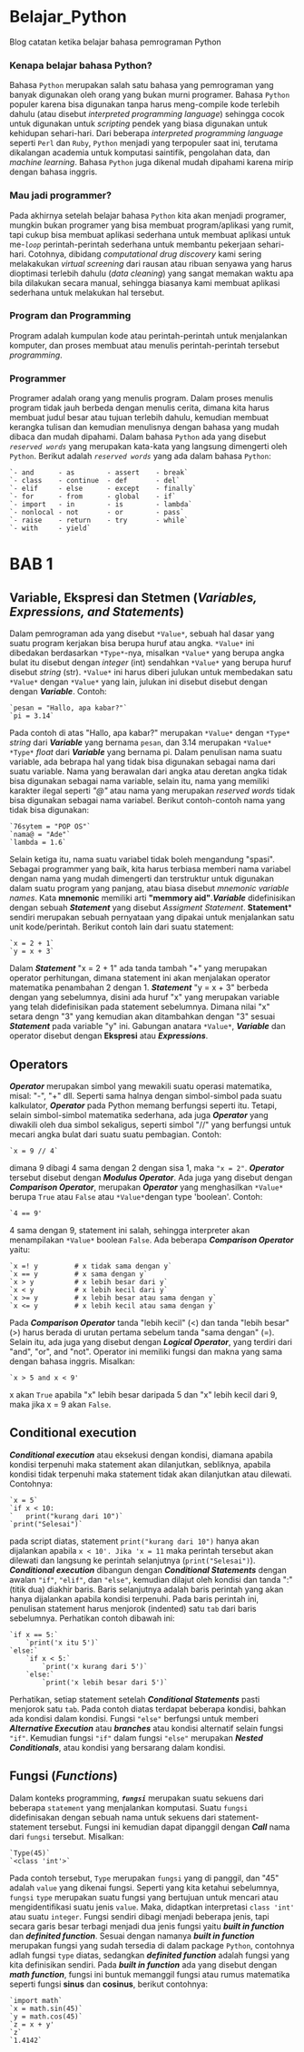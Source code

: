 # Belajar_Python
Blog catatan ketika belajar bahasa pemrograman Python

### Kenapa belajar bahasa Python?
Bahasa `Python` merupakan salah satu bahasa yang pemrograman yang banyak digunakan oleh orang yang bukan murni programer. Bahasa `Python` populer karena bisa digunakan tanpa harus meng-compile kode terlebih dahulu (atau disebut *interpreted programming language*) sehingga cocok untuk digunakan untuk *scripting* pendek yang biasa digunakan untuk kehidupan sehari-hari. Dari beberapa *interpreted programming language* seperti `Perl` dan `Ruby`, `Python` menjadi yang terpopuler saat ini, terutama dikalangan academia untuk komputasi saintifik, pengolahan data, dan *machine learning*. Bahasa `Python` juga dikenal mudah dipahami karena mirip dengan bahasa inggris.

### Mau jadi programmer?
Pada akhirnya setelah belajar bahasa `Python` kita akan menjadi programer, mungkin bukan programer yang bisa membuat program/aplikasi yang rumit, tapi cukup bisa membuat aplikasi sederhana untuk membuat aplikasi untuk me-*`loop`* perintah-perintah sederhana untuk membantu pekerjaan sehari-hari. Cotohnya, dibidang *computational drug discovery* kami sering melakakukan *virtual screening* dari rausan atau ribuan senyawa yang harus dioptimasi terlebih dahulu (*data cleaning*) yang sangat memakan waktu apa bila dilakukan secara manual, sehingga biasanya kami membuat aplikasi sederhana untuk melakukan hal tersebut. 

### Program dan Programming
Program adalah kumpulan kode atau perintah-perintah untuk menjalankan komputer, dan proses membuat atau menulis perintah-perintah tersebut *programming*.

### Programmer 
Programer adalah orang yang menulis program. Dalam proses menulis program tidak jauh berbeda dengan menulis cerita, dimana kita harus membuat judul besar atau tujuan terlebih dahulu, kemudian membuat kerangka tulisan dan kemudian menulisnya dengan bahasa yang mudah dibaca dan mudah dipahami. Dalam bahasa `Python` ada yang disebut *`reserved words`* yang merupakan kata-kata yang langsung dimengerti oleh `Python`. Berikut adalah *`reserved words`* yang ada dalam bahasa `Python`:

	`- and		- as		- assert	- break`
	`- class	- continue	- def		- del`
	`- elif		- else		- except	- finally`
	`- for		- from		- global	- if`
	`- import	- in		- is		- lambda`
	`- nonlocal	- not		- or		- pass`
	`- raise	- return	- try		- while`
	`- with		- yield`




# BAB 1
## Variable, Ekspresi dan Stetmen (*Variables, Expressions, and Statements*)

Dalam pemrograman ada yang disebut `*Value*`, sebuah hal dasar yang suatu program kerjakan bisa berupa huruf atau angka. `*Value*` ini dibedakan berdasarkan `*Type*`-nya, misalkan `*Value*` yang berupa angka bulat itu disebut dengan *integer* (int) sendahkan `*Value*` yang berupa huruf disebut *string* (str). `*Value*` ini harus diberi julukan untuk membedakan satu `*Value*` dengan `*Value*` yang lain, julukan ini disebut disebut dengan dengan ***Variable***. Contoh: 

	`pesan = "Hallo, apa kabar?"`
	`pi = 3.14`

Pada contoh di atas "Hallo, apa kabar?" merupakan `*Value*` dengan `*Type*` *string* dari ***Variable*** yang bernama `pesan`, dan 3.14 merupakan `*Value*` `*Type*` *float* dari ***Variable*** yang bernama pi. Dalam penulisan nama suatu variable, ada bebrapa hal yang tidak bisa digunakan sebagai nama dari suatu variable. Nama yang berawalan dari angka atau deretan angka tidak bisa digunakan sebagai nama variable, selain itu, nama yang memiliki karakter ilegal seperti *"@"* atau nama yang merupakan *reserved words* tidak bisa digunakan sebagai nama variabel. Berikut contoh-contoh nama yang tidak bisa digunakan:

	`76sytem = "POP OS"`
	`nama@ = "Ade"`
	`lambda = 1.6`

Selain ketiga itu, nama suatu variabel tidak boleh mengandung "spasi". Sebagai programmer yang baik, kita harus terbiasa memberi nama variabel dengan nama yang mudah dimengerti dan terstruktur untuk digunakan dalam suatu program yang panjang, atau biasa disebut *mnemonic variable names*. Kata **mnemonic** memiliki arti **"memmory aid"**.***Variable*** didefinisikan dengan sebuah ***Statement*** yang disebut *Assigment Statement*. **Statement*** sendiri merupakan sebuah pernyataan yang dipakai untuk menjalankan satu unit kode/perintah. Berikut contoh lain dari suatu statement:

	`x = 2 + 1`
	`y = x + 3`

Dalam ***Statement*** "x =  2 + 1" ada tanda tambah "+" yang merupakan operator perhitungan, dimana statement ini akan menjalakan operator matematika penambahan 2 dengan 1. ***Statement*** "y = x + 3" berbeda dengan yang sebelumnya, disini ada huruf "x" yang merupakan variable yang telah didefinisikan pada statement sebelumnya. Dimana nilai "x" setara dengn "3" yang kemudian akan ditambahkan dengan "3" sesuai ***Statement*** pada variable "y" ini. Gabungan anatara `*Value*`, ***Variable*** dan operator disebut dengan **Ekspresi** atau ***Expressions***. 



## Operators

***Operator*** merupakan simbol yang mewakili suatu operasi matematika, misal: "-", "+" dll. Seperti sama halnya dengan simbol-simbol pada suatu kalkulator, ***Operator*** pada Python memang berfungsi seperti itu. Tetapi, selain simbol-simbol matematika sederhana, ada juga ***Operator*** yang diwakili oleh dua simbol sekaligus, seperti simbol "//" yang berfungsi untuk mecari angka bulat dari suatu suatu pembagian. Contoh:

	`x = 9 // 4`

dimana 9 dibagi 4 sama dengan 2 dengan sisa 1, maka `"x = 2"`. ***Operator*** tersebut disebut dengan ***Modulus Operator***. Ada juga yang disebut dengan ***Comparison Operator***, merupakan ***Operator*** yang menghasilkan `*Value*` berupa `True` atau `False` atau `*Value*`dengan type 'boolean'. Contoh:

	`4 == 9'

4 sama dengan 9, statement ini salah, sehingga interpreter akan menampilakan `*Value*` boolean `False`. Ada beberapa ***Comparison Operator*** yaitu:

	`x =! y 		# x tidak sama dengan y`
	`x == y 		# x sama dengan y`
	`x > y 			# x lebih besar dari y`
	`x < y 			# x lebih kecil dari y`
	`x >= y 		# x lebih besar atau sama dengan y`
	`x <= y 		# x lebih kecil atau sama dengan y`

Pada ***Comparison Operator*** tanda "lebih kecil" (<) dan tanda "lebih besar" (>) harus berada di urutan pertama sebelum tanda "sama dengan" (=). Selain itu, ada juga yang disebut dengan ***Logical Operator***, yang terdiri dari "and", "or", and "not". Operator ini memiliki fungsi dan makna yang sama dengan bahasa inggris. Misalkan:

	`x > 5 and x < 9'

x akan `True` apabila "x" lebih besar daripada 5 dan "x" lebih kecil dari 9, maka jika x = 9 akan `False`. 



## Conditional execution   

***Conditional execution*** atau eksekusi dengan kondisi, diamana apabila kondisi terpenuhi maka statement akan dilanjutkan, sebliknya, apabila kondisi tidak terpenuhi maka statement tidak akan dilanjutkan atau dilewati. Contohnya:

	`x = 5`
	`if x < 10:
	`	print("kurang dari 10")`
	`print("Selesai")`

pada script diatas, statement `print("kurang dari 10")` hanya akan dijalankan apabila `x < 10'. Jika 'x = 11` maka perintah tersebut akan dilewati dan langsung ke perintah selanjutnya (`print("Selesai")`). ***Conditional execution*** dibangun dengan ***Conditional Statements*** dengan awalan `"if"`, `"elif"`, dan `"else"`, kemudian dilajut oleh kondisi dan tanda ":" (titik dua) diakhir baris. Baris selanjutnya adalah baris perintah yang akan hanya dijalankan apabila kondisi terpenuhi. Pada baris perintah ini, penulisan statement harus menjorok (indented) satu `tab` dari baris sebelumnya. Perhatikan contoh dibawah ini:

	`if x == 5:`
		`print('x itu 5')`
	`else:`
		`if x < 5:`
			`print('x kurang dari 5')`
		`else:`
			`print('x lebih besar dari 5')`

Perhatikan, setiap statement setelah ***Conditional Statements*** pasti menjorok satu `tab`. Pada contoh diatas terdapat beberapa kondisi, bahkan ada kondisi dalam kondisi. Fungsi `"else"` berfungsi untuk memberi ***Alternative Execution*** atau ***branches*** atau kondisi alternatif selain fungsi `"if"`. Kemudian fungsi `"if"` dalam fungsi `"else"` merupakan ***Nested Conditionals***, atau kondisi yang bersarang dalam kondisi.  




## Fungsi (*Functions*)
 
Dalam konteks programming, ***`fungsi`*** merupakan suatu sekuens dari beberapa `statement` yang menjalankan komputasi. Suatu `fungsi` didefinisakan dengan sebuah nama untuk sekuens dari statement-statement tersebut. Fungsi ini kemudian dapat dipanggil dengan ***Call*** nama dari `fungsi` tersebut. Misalkan:

	`Type(45)`
	`<class 'int'>`
 
Pada contoh tersebut, `Type` merupakan `fungsi` yang di panggil, dan "45" adalah `value` yang dikenai fungsi. Seperti yang kita ketahui sebelumnya, `fungsi` `type` merupakan suatu fungsi yang bertujuan untuk mencari atau mengidentifikasi suatu jenis `value`. Maka, didaptkan interpretasi `class 'int'` atau suatu `integer`. Fungsi sendiri dibagi menjadi beberapa jenis, tapi secara garis besar terbagi menjadi dua jenis fungsi yaitu ***built in function*** dan ***definited function***. Sesuai dengan namanya ***built in function*** merupakan fungsi yang sudah tersedia di dalam package `Python`, contohnya adlah fungsi `type` diatas, sedangkan ***definited function*** adalah fungsi yang kita definisikan sendiri. Pada ***built in function*** ada yang disebut dengan ***math function***, fungsi ini buntuk memanggil fungsi atau rumus matematika seperti fungsi **sinus** dan **cosinus**, berikut contohnya:

	`import math`
	`x = math.sin(45)`
	`y = math.cos(45)`
	`z = x + y'
	`z`
	`1.4142`
	



 

 
